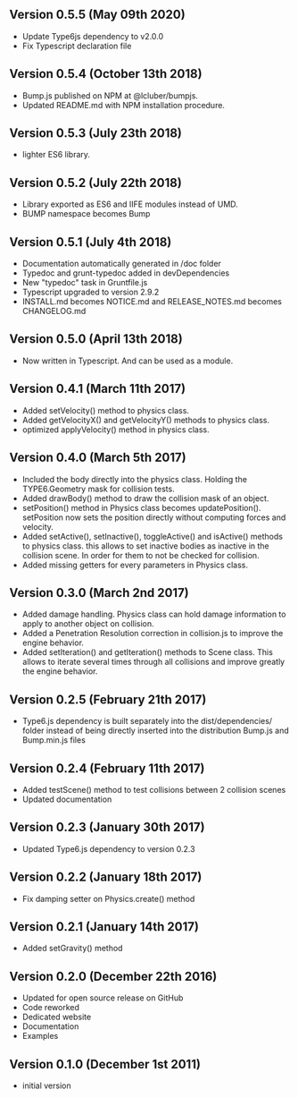 Version 0.5.5 (May 09th 2020)
-----------------------------
 * Update Type6js dependency to v2.0.0
 * Fix Typescript declaration file

Version 0.5.4 (October 13th 2018)
-----------------------------
 * Bump.js published on NPM at @lcluber/bumpjs.
 * Updated README.md with NPM installation procedure.

Version 0.5.3 (July 23th 2018)
------------------------------
 * lighter ES6 library.

Version 0.5.2 (July 22th 2018)
------------------------------
 * Library exported as ES6 and IIFE modules instead of UMD.
 * BUMP namespace becomes Bump

Version 0.5.1 (July 4th 2018)
------------------------------
 * Documentation automatically generated in /doc folder
 * Typedoc and grunt-typedoc added in devDependencies
 * New "typedoc" task in Gruntfile.js
 * Typescript upgraded to version 2.9.2
 * INSTALL.md becomes NOTICE.md and RELEASE_NOTES.md becomes CHANGELOG.md

Version 0.5.0 (April 13th 2018)
------------------------------
 * Now written in Typescript. And can be used as a module.

Version 0.4.1 (March 11th 2017)
------------------------------
 * Added setVelocity() method to physics class.
 * Added getVelocityX() and getVelocityY() methods to physics class.
 * optimized applyVelocity() method in physics class.

Version 0.4.0 (March 5th 2017)
------------------------------
 * Included the body directly into the physics class. Holding the TYPE6.Geometry mask for collision tests.
 * Added drawBody() method to draw the collision mask of an object.
 * setPosition() method in Physics class becomes updatePosition(). setPosition now sets the position directly without computing forces and velocity.
 * Added setActive(), setInactive(), toggleActive() and isActive() methods to physics class. this allows to set inactive bodies as inactive in the collision scene. In order for them to not be checked for collision.
 * Added missing getters for every parameters in Physics class.

Version 0.3.0 (March 2nd 2017)
------------------------------
 * Added damage handling. Physics class can hold damage information to apply to another object on collision.
 * Added a Penetration Resolution correction in collision.js to improve the engine behavior.
 * Added setIteration() and getIteration() methods to Scene class. This allows to iterate several times through all collisions and improve greatly the engine behavior.

Version 0.2.5 (February 21th 2017)
------------------------------
 * Type6.js dependency is built separately into the dist/dependencies/ folder instead of being directly inserted into the distribution Bump.js and Bump.min.js files

Version 0.2.4 (February 11th 2017)
------------------------------
 * Added testScene() method to test collisions between 2 collision scenes
 * Updated documentation

Version 0.2.3 (January 30th 2017)
------------------------------
 * Updated Type6.js dependency to version 0.2.3

Version 0.2.2 (January 18th 2017)
------------------------------
 * Fix damping setter on Physics.create() method

Version 0.2.1 (January 14th 2017)
------------------------------
 * Added setGravity() method

Version 0.2.0 (December 22th 2016)
------------------------------
 * Updated for open source release on GitHub
 * Code reworked
 * Dedicated website
 * Documentation
 * Examples

Version 0.1.0 (December 1st 2011)
-----------------------------
 * initial version
